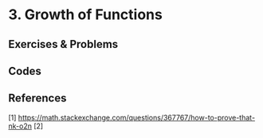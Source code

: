 
# 3. Growth of Functions  

## Exercises & Problems

## Codes

## References
[1] https://math.stackexchange.com/questions/367767/how-to-prove-that-nk-o2n
[2] 
